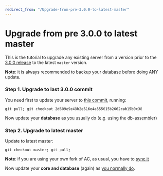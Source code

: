 ```yaml
---
redirect_from: "/Upgrade-from-pre-3.0.0-to-latest-master"
---
```


# Upgrade from pre 3.0.0 to latest master

This is the tutorial to upgrade any existing server from a version prior to the [3.0.0 release](https://github.com/azerothcore/azerothcore-wotlk/releases/tag/v3.0.0) to the latest `master` version.

**Note**: it is always recommended to backup your database before doing ANY update.

### Step 1. Upgrade to last 3.0.0 commit

You need first to update your server to [this commit](https://github.com/azerothcore/azerothcore-wotlk/commit/2d609e9e48b2e516e4a555015b2662cab15b0c38), running:

```
git pull; git checkout 2d609e9e48b2e516e4a555015b2662cab15b0c38
```

Now update your **database** as you usually do (e.g. using the db-assembler)

### Step 2. Upgrade to latest master

Update to latest master:

`git checkout master; git pull;`

**Note**: if you are using your own fork of AC, as usual, you have to [sync it](Syncing-your-fork)

Now update your **core and database** (again) as [you normally do](Update).
